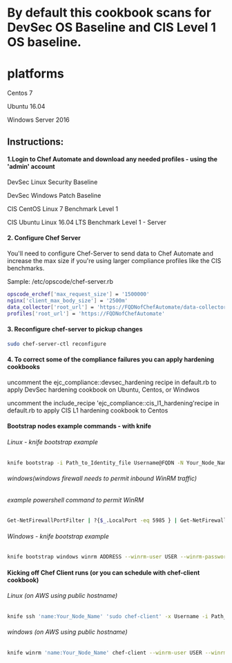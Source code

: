 # By default this cookbook scans for DevSec OS Baseline and CIS Level 1 OS baseline.

# platforms
Centos 7

Ubuntu 16.04

Windows Server 2016

## Instructions:
#### 1.Login to Chef Automate and download any needed profiles - using the 'admin' account
DevSec Linux Security Baseline

DevSec Windows Patch Baseline

CIS CentOS Linux 7 Benchmark Level 1

CIS Ubuntu Linux 16.04 LTS Benchmark Level 1 - Server

#### 2. Configure Chef Server
You'll need to configure Chef-Server to send data to Chef Automate and increase the max size if you're using larger compliance profiles like the CIS benchmarks.

Sample: /etc/opscode/chef-server.rb

```bash
opscode_erchef['max_request_size'] = '1500000'
nginx['client_max_body_size'] = '2500m'
data_collector['root_url'] = 'https://FQDNofChefAutomate/data-collector/v0/'
profiles['root_url'] = 'https://FQDNofChefAutomate'
```

#### 3. Reconfigure chef-server to pickup changes
```bash
sudo chef-server-ctl reconfigure
```

#### 4. To correct some of the compliance failures you can apply hardening cookbooks
uncomment the ejc_compliance::devsec_hardening recipe in default.rb to apply DevSec hardening cookbook on Ubuntu, Centos, or Windwos

uncomment the include_recipe 'ejc_compliance::cis_l1_hardening'recipe in default.rb to apply CIS L1 hardening cookbook to Centos

#### Bootstrap nodes example commands - with knife
###### Linux - knife bootstrap example
```bash
knife bootstrap -i Path_to_Identity_file Username@FQDN -N Your_Node_Name --sudo -run-list 'recipe[Your_Cookbook_Name]'
```
###### windows(windows firewall needs to permit inbound WinRM traffic)
###### example powershell command to permit WinRM
```bash
Get-NetFirewallPortFilter | ?{$_.LocalPort -eq 5985 } | Get-NetFirewallRule | ?{ $_.Direction -eq "Inbound" -and $_.Profile -eq "Public" -and $_.Action -eq "Allow"} | Set-NetFirewallRule -RemoteAddress "Any"
```
###### Windows - knife bootstrap example
```bash
knife bootstrap windows winrm ADDRESS --winrm-user USER --winrm-password 'PASSWORD' --node-name Your_Node_Name --run-list 'recipe[Your_Cookbook_Name]'
```
#### Kicking off Chef Client runs (or you can schedule with chef-client cookbook)
###### Linux (on AWS using public hostname)
```bash
knife ssh 'name:Your_Node_Name' 'sudo chef-client' -x Username -i Path_to_Identity_file -a ec2.public_hostname
```
###### windows (on AWS using public hostname)
```bash
knife winrm 'name:Your_Node_Name' chef-client --winrm-user USER --winrm-password 'PASSWORD' --attribute cloud.public_hostname
```

